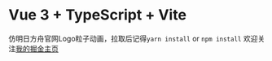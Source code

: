# Vue 3 + TypeScript + Vite

仿明日方舟官网Logo粒子动画，拉取后记得`yarn install` or `npm install`
欢迎关注[我的掘金主页](https://juejin.cn/user/1372654389433496/posts)
